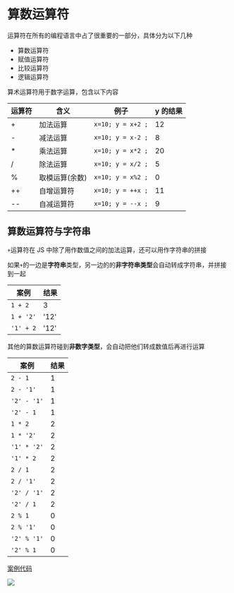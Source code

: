 # 算数运算符

运算符在所有的编程语言中占了很重要的一部分，具体分为以下几种

-   算数运算符
-   赋值运算符
-   比较运算符
-   逻辑运算符

算术运算符用于数字运算，包含以下内容

| 运算符 | 含义           | 例子              | y 的结果 |
| ------ | -------------- | ----------------- | -------- |
| +      | 加法运算       | `x=10; y = x+2 ;` | 12       |
| -      | 减法运算       | `x=10; y = x-2 ;` | 8        |
| \*     | 乘法运算       | `x=10; y = x*2 ;` | 20       |
| /      | 除法运算       | `x=10; y = x/2 ;` | 5        |
| %      | 取模运算(余数) | `x=10; y = x%2 ;` | 0        |
| ++     | 自增运算符     | `x=10; y = ++x ;` | 11       |
| --     | 自减运算符     | `x=10; y = --x ;` | 9        |

## 算数运算符与字符串

`+`运算符在 JS 中除了用作数值之间的加法运算，还可以用作字符串的拼接

如果`+`的一边是**字符串**类型，另一边的的**非字符串类型**会自动转成字符串，并拼接到一起

| 案例      | 结果 |
| --------- | ---- |
| `1 + 2`   | 3    |
| `1 + '2'` | '12' |
| `'1' + 2` | '12' |

其他的算数运算符碰到**非数字类型**，会自动把他们转成数值后再进行运算

| 案例        | 结果 |
| ----------- | ---- |
| `2 - 1`     | 1    |
| `2 - '1'`   | 1    |
| `'2' - '1'` | 1    |
| `'2' - 1`   | 1    |
| `1 * 2`     | 2    |
| `1 * '2'`   | 2    |
| `'1' * '2'` | 2    |
| `'1' * 2`   | 2    |
| `2 / 1`     | 2    |
| `2 / '1'`   | 2    |
| `'2' / '1'` | 2    |
| `'2' / 1`   | 2    |
| `2 % 1`     | 0    |
| `2 % '1'`   | 0    |
| `'2' % '1'` | 0    |
| `'2' % 1`   | 0    |

[案例代码](./demo/demo01.png)

![](./images/01.png)
